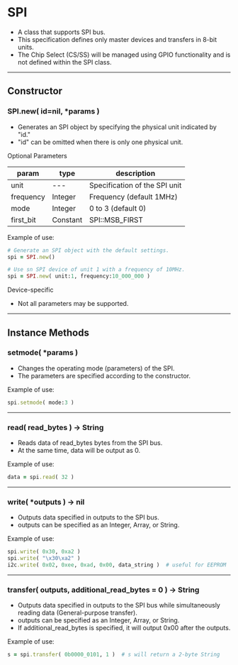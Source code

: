 # SPI

- A class that supports SPI bus.
- This specification defines only master devices and transfers in 8-bit units.
- The Chip Select (CS/SS) will be managed using GPIO functionality and is not defined within the SPI class.

---

## Constructor


### SPI.new( id=nil, *params )

- Generates an SPI object by specifying the physical unit indicated by "id."
- "id" can be omitted when there is only one physical unit.

Optional Parameters

| param | type | description |
| --- | --- | --- |
| unit | --- | Specification of the SPI unit |
| frequency | Integer | Frequency (default 1MHz) |
| mode | Integer | 0 to 3 (default 0) |
| first_bit | Constant | SPI::MSB_FIRST | SPI::LSB_FIRST (default MSB_FIRST) |

Example of use:

```ruby
# Generate an SPI object with the default settings.
spi = SPI.new()

# Use sn SPI device of unit 1 with a frequency of 10MHz.
spi = SPI.new( unit:1, frequency:10_000_000 )
```

Device-specific

- Not all parameters may be supported.

---

## Instance Methods


### setmode( *params )

- Changes the operating mode (parameters) of the SPI.
- The parameters are specified according to the constructor.

Example of use:

```ruby
spi.setmode( mode:3 )
```

---

### read( read_bytes ) -> String

- Reads data of read_bytes bytes from the SPI bus.
- At the same time, data will be output as 0.

Example of use:

```ruby
data = spi.read( 32 )
```

---

### write( *outputs ) -> nil

- Outputs data specified in outputs to the SPI bus.
- outputs can be specified as an Integer, Array<Integer>, or String.

Example of use:

```ruby
spi.write( 0x30, 0xa2 )
spi.write( "\x30\xa2" )
i2c.write( 0x02, 0xee, 0xad, 0x00, data_string )  # useful for EEPROM
```

---

### transfer( outputs, additional_read_bytes = 0 ) -> String

- Outputs data specified in outputs to the SPI bus while simultaneously reading data (General-purpose transfer).
- outputs can be specified as an Integer, Array<Integer>, or String.
- If additional_read_bytes is specified, it will output 0x00 after the outputs.

Example of use:

```ruby
s = spi.transfer( 0b0000_0101, 1 )  # s will return a 2-byte String
```

